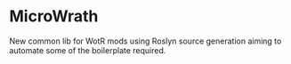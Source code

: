# MicroWrath

New common lib for WotR mods using Roslyn source generation aiming to automate some of the boilerplate required.
